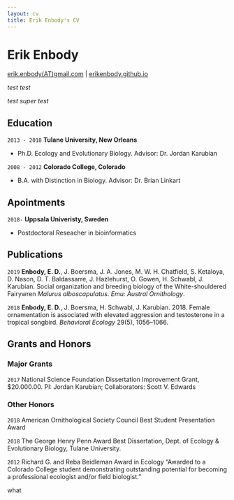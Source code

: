 ```yaml
---
layout: cv
title: Erik Enbody's CV
---
```

# Erik Enbody

<div id="webaddress">
<a href="erik.enbody(AT)gmail.com">erik.enbody(AT)gmail.com</a>
| <a href="https://erikenbody.github.io">erikenbody.github.io</a>
</div>

_test_
*test*

*test*
<i>super test</i>

## Education

`2013 - 2018`
__Tulane University, New Orleans__

- Ph.D. Ecology and Evolutionary Biology. Advisor: Dr. Jordan Karubian

`2008 - 2012`
__Colorado College, Colorado__

- B.A. with Distinction in Biology. Advisor: Dr. Brian Linkart

## Apointments

`2018-`
__Uppsala Univeristy, Sweden__

  - Postdoctoral Reseacher in bioinformatics

## Publications

`2019`
**Enbody, E. D.**, J. Boersma, J. A. Jones, M. W. H. Chatfield, S. Ketaloya, D. Nason, D. T. Baldassarre, J. Hazlehurst, O. Gowen, H. Schwabl, J. Karubian. Social organization and breeding biology of the White-shouldered Fairywren _Malurus alboscapulatus_. _Emu: Austral Ornithology_.

`2018`
**Enbody, E. D.**, J. Boersma, H. Schwabl, J. Karubian. 2018. Female ornamentation is associated with elevated aggression and testosterone in a tropical songbird. *Behavioral Ecology* 29(5), 1056–1066. 

## Grants and Honors

### Major Grants

`2017` National Science Foundation Dissertation Improvement Grant, $20.000.00. PI: Jordan Karubian; Collaborators: Scott V. Edwards

### Other Honors

`2018`
American Ornithological Society Council Best Student Presentation Award

`2018`
The George Henry Penn Award
Best Dissertation, Dept. of Ecology & Evolutionary Biology, Tulane University.

`2012`
Richard G. and Reba Beidleman Award in Ecology
“Awarded to a Colorado College student demonstrating outstanding potential for becoming a professional ecologist and/or field biologist.”


<!-- ### Footer

Last updated: September 2019 -->


what
